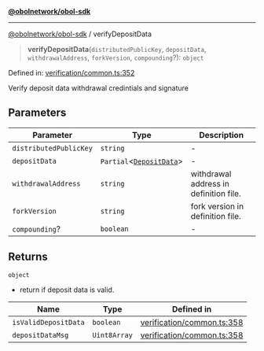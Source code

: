 [**@obolnetwork/obol-sdk**](../index.md)

***

[@obolnetwork/obol-sdk](../index.md) / verifyDepositData

> **verifyDepositData**(`distributedPublicKey`, `depositData`, `withdrawalAddress`, `forkVersion`, `compounding`?): `object`

Defined in: [verification/common.ts:352](https://github.com/ObolNetwork/obol-sdk/blob/df036c7bf14d70c2908019882b5bbd9b08a748fb/src/verification/common.ts#L352)

Verify deposit data withdrawal credintials and signature

## Parameters

| Parameter | Type | Description |
| ------ | ------ | ------ |
| `distributedPublicKey` | `string` | - |
| `depositData` | `Partial`\<[`DepositData`](../type-aliases/DepositData.md)\> | - |
| `withdrawalAddress` | `string` | withdrawal address in definition file. |
| `forkVersion` | `string` | fork version in definition file. |
| `compounding`? | `boolean` | - |

## Returns

`object`

- return if deposit data is valid.

| Name | Type | Defined in |
| ------ | ------ | ------ |
| `isValidDepositData` | `boolean` | [verification/common.ts:358](https://github.com/ObolNetwork/obol-sdk/blob/df036c7bf14d70c2908019882b5bbd9b08a748fb/src/verification/common.ts#L358) |
| `depositDataMsg` | `Uint8Array` | [verification/common.ts:358](https://github.com/ObolNetwork/obol-sdk/blob/df036c7bf14d70c2908019882b5bbd9b08a748fb/src/verification/common.ts#L358) |
